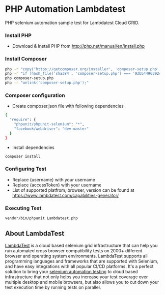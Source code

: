 # PHP Automation Lambdatest

PHP selenium automation sample test for Lambdatest Cloud GRID.

### Install PHP
- Download & Install PHP from
   http://php.net/manual/en/install.php

### Install Composer
```bash
php -r "copy('https://getcomposer.org/installer', 'composer-setup.php');"
php -r "if (hash_file('sha384', 'composer-setup.php') === '93b54496392c062774670ac18b134c3b3a95e5a5e5c8f1a9f115f203b75bf9a129d5daa8ba6a13e2cc8a1da0806388a8') { echo 'Installer verified'; } else { echo 'Installer corrupt'; unlink('composer-setup.php'); } echo PHP_EOL;"
php composer-setup.php
php -r "unlink('composer-setup.php');"

```

### Composer configuration
- Create composer.json file with following dependencies
```bash
{
  "require": {
    "phpunit/phpunit-selenium": "*",
    "facebook/webdriver": "dev-master"
  }  
}
```
- Install dependencies
```bash
composer install
```


### Configuring Test
- Replace {username} with your username 
- Replace {accessToken}  with your username 
- List of supported platfrom, browser, version can be found at https://www.lambdatest.com/capabilities-generator/


### Executing Test
```bash
vendor/bin/phpunit Lambdatest.php
```

## About LambdaTest
[LambdaTest](https://www.lambdatest.com/) is a cloud based selenium grid infrastructure that can help you run automated cross browser compatibility tests on 2000+ different browser and operating system environments. LambdaTest supports all programming languages and frameworks that are supported with Selenium, and have easy integrations with all popular CI/CD platforms. It's a perfect solution to bring your [selenium automation testing](https://www.lambdatest.com/selenium-automation) to cloud based infrastructure that not only helps you increase your test coverage over multiple desktop and mobile browsers, but also allows you to cut down your test execution time by running tests on parallel.
